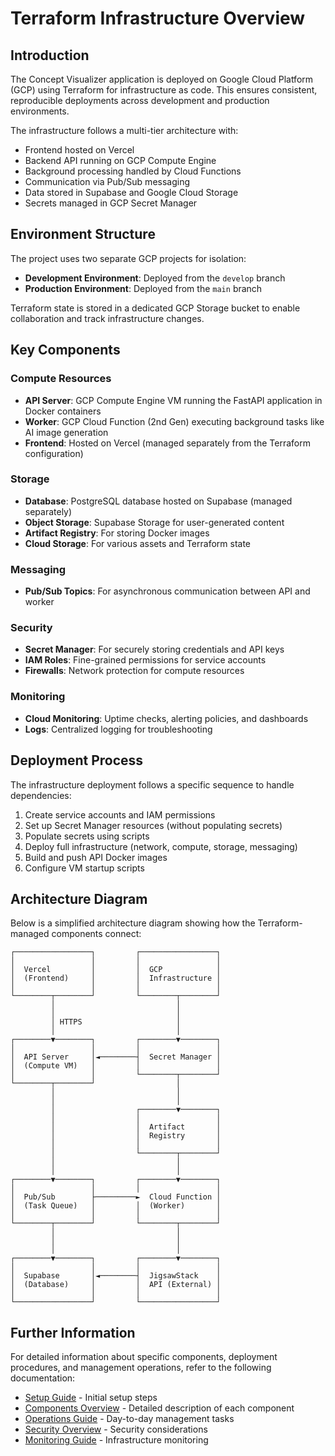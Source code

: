 # Terraform Infrastructure Overview

## Introduction

The Concept Visualizer application is deployed on Google Cloud Platform (GCP) using Terraform for infrastructure as code. This ensures consistent, reproducible deployments across development and production environments.

The infrastructure follows a multi-tier architecture with:

- Frontend hosted on Vercel
- Backend API running on GCP Compute Engine
- Background processing handled by Cloud Functions
- Communication via Pub/Sub messaging
- Data stored in Supabase and Google Cloud Storage
- Secrets managed in GCP Secret Manager

## Environment Structure

The project uses two separate GCP projects for isolation:

- **Development Environment**: Deployed from the `develop` branch
- **Production Environment**: Deployed from the `main` branch

Terraform state is stored in a dedicated GCP Storage bucket to enable collaboration and track infrastructure changes.

## Key Components

### Compute Resources

- **API Server**: GCP Compute Engine VM running the FastAPI application in Docker containers
- **Worker**: GCP Cloud Function (2nd Gen) executing background tasks like AI image generation
- **Frontend**: Hosted on Vercel (managed separately from the Terraform configuration)

### Storage

- **Database**: PostgreSQL database hosted on Supabase (managed separately)
- **Object Storage**: Supabase Storage for user-generated content
- **Artifact Registry**: For storing Docker images
- **Cloud Storage**: For various assets and Terraform state

### Messaging

- **Pub/Sub Topics**: For asynchronous communication between API and worker

### Security

- **Secret Manager**: For securely storing credentials and API keys
- **IAM Roles**: Fine-grained permissions for service accounts
- **Firewalls**: Network protection for compute resources

### Monitoring

- **Cloud Monitoring**: Uptime checks, alerting policies, and dashboards
- **Logs**: Centralized logging for troubleshooting

## Deployment Process

The infrastructure deployment follows a specific sequence to handle dependencies:

1. Create service accounts and IAM permissions
2. Set up Secret Manager resources (without populating secrets)
3. Populate secrets using scripts
4. Deploy full infrastructure (network, compute, storage, messaging)
5. Build and push API Docker images
6. Configure VM startup scripts

## Architecture Diagram

Below is a simplified architecture diagram showing how the Terraform-managed components connect:

```
┌─────────────────┐         ┌─────────────────┐
│                 │         │                 │
│  Vercel         │         │  GCP            │
│  (Frontend)     │         │  Infrastructure │
│                 │         │                 │
└────────┬────────┘         └────────┬────────┘
         │                           │
         │                           │
         │ HTTPS                     │
         │                           │
┌────────▼────────┐         ┌────────▼────────┐
│                 │         │                 │
│  API Server     │◄────────┤  Secret Manager │
│  (Compute VM)   │         │                 │
│                 │         └────────┬────────┘
└────────┬────────┘                  │
         │                           │
         │                           │
         │                  ┌────────▼────────┐
         │                  │                 │
         │                  │  Artifact       │
         │                  │  Registry       │
         │                  │                 │
         │                  └────────┬────────┘
         │                           │
         │                           │
┌────────▼────────┐         ┌────────▼────────┐
│                 │         │                 │
│  Pub/Sub        ├─────────►  Cloud Function │
│  (Task Queue)   │         │  (Worker)       │
│                 │         │                 │
└────────┬────────┘         └────────┬────────┘
         │                           │
         │                           │
         │                           │
┌────────▼────────┐         ┌────────▼────────┐
│                 │         │                 │
│  Supabase       │◄────────┤  JigsawStack    │
│  (Database)     │         │  API (External) │
│                 │         │                 │
└─────────────────┘         └─────────────────┘
```

## Further Information

For detailed information about specific components, deployment procedures, and management operations, refer to the following documentation:

- [Setup Guide](setup.md) - Initial setup steps
- [Components Overview](components.md) - Detailed description of each component
- [Operations Guide](operations.md) - Day-to-day management tasks
- [Security Overview](security.md) - Security considerations
- [Monitoring Guide](monitoring.md) - Infrastructure monitoring
